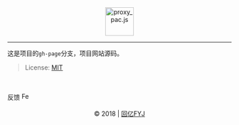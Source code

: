 <div align=center>
	<img src="https://huiyifyj.github.io/Proxy-pac.js/images/icons/paper_plane.svg" alt="proxy_pac.js" width="64"/>
</div>

---

这是项目的`gh-page`分支，项目网站源码。
>License: [MIT](https://github.com/huiyifyj/proxy_pac.js/blob/gh-pages/LICENSE)

<br>
<br>
反馈
<a href="https://github.com/huiyifyj/Proxy-pac.js/issues">
	<img src="https://huiyifyj.github.io/Proxy-pac.js/images/icons/feedback.svg" alt="Feedback" width="16" />
</a>
<br>
<br>
<div align=center>
	&copy; 2018 | <a href="http://huiyifyj.cn">回亿FYJ</a>
</div>

